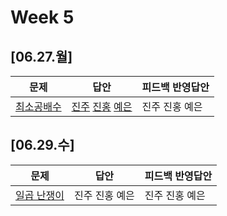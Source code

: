 # Week 5
## [06.27.월]

| 문제                                              | 답안                                          | 피드백 반영답안                       |
| ------------------------------------------------- | --------------------------------------------- | -------------------------------------- |
| [최소공배수](https://www.acmicpc.net/problem/1934) | [진주](0627_kjj_1934.py) [진홍](0627_kjh_1934.java) [예은](0627_lye_1934.py) | 진주 진홍 예은 |

## [06.29.수]

| 문제                                              | 답안                                          | 피드백 반영답안                       |
| ------------------------------------------------- | --------------------------------------------- | -------------------------------------- |
| [일곱 난쟁이](https://www.acmicpc.net/problem/2309) | 진주 진홍 예은 | 진주 진홍 예은 |


